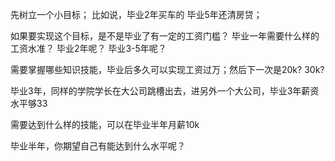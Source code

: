 先树立一个小目标；
比如说，毕业2年买车的
毕业5年还清房贷；

如果要实现这个目标，是不是毕业了有一定的工资门槛？
毕业一年需要什么样的工资水准？
毕业2年呢？
毕业3-5年呢？

需要掌握哪些知识技能，毕业后多久可以实现工资过万；然后下一次是20k?
30k?

毕业3年，同样的学院学长在大公司跳槽出去，进另外一个大公司，毕业3年薪资水平够33

需要达到什么样的技能，可以在毕业半年月薪10k

毕业半年，你期望自己有能达到什么水平呢？
